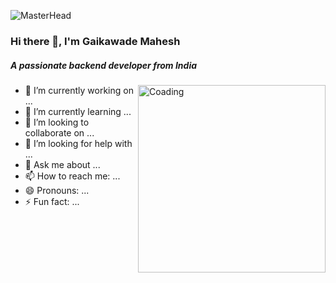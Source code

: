 ![MasterHead](https://www.fullstacktechnology.com/wp-content/uploads/2020/05/webdes1-1.png)
### Hi there 👋, I'm Gaikawade Mahesh
##### A passionate backend developer from India
<!-- ![coading](https://media0.giphy.com/media/qgQUggAC3Pfv687qPC/giphy.gif?cid=ecf05e47vee0cccot89x8d15r30hpwpmom7zrxqa7s1vrnsy&rid=giphy.gif&ct=g) -->

<img align = 'right' alt='Coading' width = '300' src = 'https://media0.giphy.com/media/qgQUggAC3Pfv687qPC/giphy.gif?cid=ecf05e47vee0cccot89x8d15r30hpwpmom7zrxqa7s1vrnsy&rid=giphy.gif&ct=g'>


- 🔭 I’m currently working on ...
- 🌱 I’m currently learning ...
- 👯 I’m looking to collaborate on ...
- 🤔 I’m looking for help with ...
- 💬 Ask me about ...
- 📫 How to reach me: ...
- 😄 Pronouns: ...
- ⚡ Fun fact: ... 
